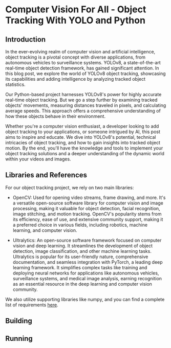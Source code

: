 # Computer Vision For All - Object Tracking With YOLO and Python

## Introduction
In the ever-evolving realm of computer vision and artificial intelligence, 
object tracking is a pivotal concept with diverse applications, from 
autonomous vehicles to surveillance systems. YOLOv8, a 
state-of-the-art real-time object detection framework, has gained 
significant attention. In this blog post, we explore the world of 
YOLOv8 object tracking, showcasing its capabilities and adding intelligence 
by analyzing tracked object statistics.

Our Python-based project harnesses YOLOv8's power for highly accurate 
real-time object tracking. But we go a step further by examining 
tracked objects' movements, measuring distances traveled in pixels, 
and calculating average speeds. This approach offers a comprehensive 
understanding of how these objects behave in their environment.

Whether you're a computer vision enthusiast, a developer looking to add 
object tracking to your applications, or someone intrigued by AI, this 
post aims to inspire and educate. We dive into YOLOv8's potential, technical 
intricacies of object tracking, and how to gain insights into tracked object 
motion. By the end, you'll have the knowledge and tools to implement your 
object tracking solutions and a deeper understanding of the dynamic world 
within your videos and images.

## Libraries and References
For our object tracking project, we rely on two main libraries:

* OpenCV: Used for opening video streams, frame drawing, and more. It's a 
versatile open-source software library for computer vision and image processing, 
making it valuable for object detection, facial recognition, image stitching, and 
motion tracking. OpenCV's popularity stems from its efficiency, ease of use, and 
extensive community support, making it a preferred choice in various fields, 
including robotics, machine learning, and computer vision.

* Ultralytics: An open-source software framework focused on computer vision 
and deep learning. It streamlines the development of object detection, image 
classification, and other machine learning tasks. Ultralytics is popular for 
its user-friendly nature, comprehensive documentation, and seamless integration 
with PyTorch, a leading deep learning framework. It simplifies complex tasks 
like training and deploying neural networks for applications like autonomous 
vehicles, surveillance systems, and medical image analysis, earning recognition 
as an essential resource in the deep learning and computer vision community.

We also utilize supporting libraries like numpy, and you can find a complete 
list of requirements [here]().

## Building

## Running